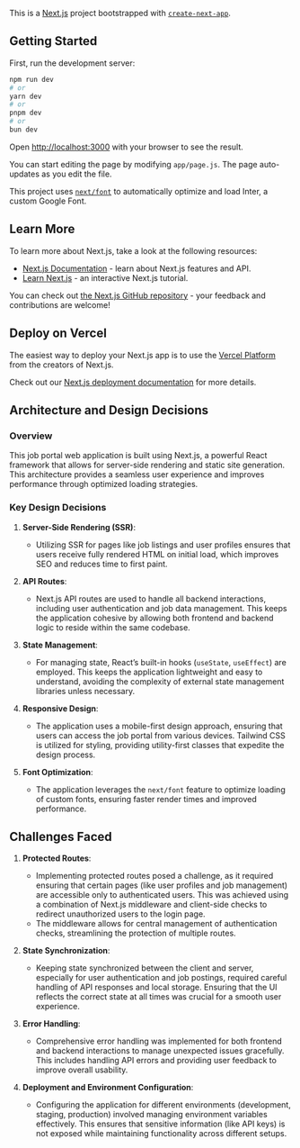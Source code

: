 This is a [Next.js](https://nextjs.org/) project bootstrapped with [`create-next-app`](https://github.com/vercel/next.js/tree/canary/packages/create-next-app).

## Getting Started

First, run the development server:

```bash
npm run dev
# or
yarn dev
# or
pnpm dev
# or
bun dev
```

Open [http://localhost:3000](http://localhost:3000) with your browser to see the result.

You can start editing the page by modifying `app/page.js`. The page auto-updates as you edit the file.

This project uses [`next/font`](https://nextjs.org/docs/basic-features/font-optimization) to automatically optimize and load Inter, a custom Google Font.

## Learn More

To learn more about Next.js, take a look at the following resources:

- [Next.js Documentation](https://nextjs.org/docs) - learn about Next.js features and API.
- [Learn Next.js](https://nextjs.org/learn) - an interactive Next.js tutorial.

You can check out [the Next.js GitHub repository](https://github.com/vercel/next.js/) - your feedback and contributions are welcome!

## Deploy on Vercel

The easiest way to deploy your Next.js app is to use the [Vercel Platform](https://vercel.com/new?utm_medium=default-template&filter=next.js&utm_source=create-next-app&utm_campaign=create-next-app-readme) from the creators of Next.js.

Check out our [Next.js deployment documentation](https://nextjs.org/docs/deployment) for more details.




## Architecture and Design Decisions

### Overview
This job portal web application is built using Next.js, a powerful React framework that allows for server-side rendering and static site generation. This architecture provides a seamless user experience and improves performance through optimized loading strategies.

### Key Design Decisions
1. **Server-Side Rendering (SSR)**:
   - Utilizing SSR for pages like job listings and user profiles ensures that users receive fully rendered HTML on initial load, which improves SEO and reduces time to first paint.

2. **API Routes**:
   - Next.js API routes are used to handle all backend interactions, including user authentication and job data management. This keeps the application cohesive by allowing both frontend and backend logic to reside within the same codebase.

3. **State Management**:
   - For managing state, React’s built-in hooks (`useState`, `useEffect`) are employed. This keeps the application lightweight and easy to understand, avoiding the complexity of external state management libraries unless necessary.

4. **Responsive Design**:
   - The application uses a mobile-first design approach, ensuring that users can access the job portal from various devices. Tailwind CSS is utilized for styling, providing utility-first classes that expedite the design process.

5. **Font Optimization**:
   - The application leverages the `next/font` feature to optimize loading of custom fonts, ensuring faster render times and improved performance.

## Challenges Faced

1. **Protected Routes**:
   - Implementing protected routes posed a challenge, as it required ensuring that certain pages (like user profiles and job management) are accessible only to authenticated users. This was achieved using a combination of Next.js middleware and client-side checks to redirect unauthorized users to the login page.
   - The middleware allows for central management of authentication checks, streamlining the protection of multiple routes.

2. **State Synchronization**:
   - Keeping state synchronized between the client and server, especially for user authentication and job postings, required careful handling of API responses and local storage. Ensuring that the UI reflects the correct state at all times was crucial for a smooth user experience.

3. **Error Handling**:
   - Comprehensive error handling was implemented for both frontend and backend interactions to manage unexpected issues gracefully. This includes handling API errors and providing user feedback to improve overall usability.

4. **Deployment and Environment Configuration**:
   - Configuring the application for different environments (development, staging, production) involved managing environment variables effectively. This ensures that sensitive information (like API keys) is not exposed while maintaining functionality across different setups.

